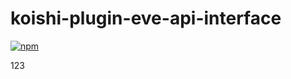# koishi-plugin-eve-api-interface

[![npm](https://img.shields.io/npm/v/koishi-plugin-eve-api-interface?style=flat-square)](https://www.npmjs.com/package/koishi-plugin-eve-api-interface)

123
